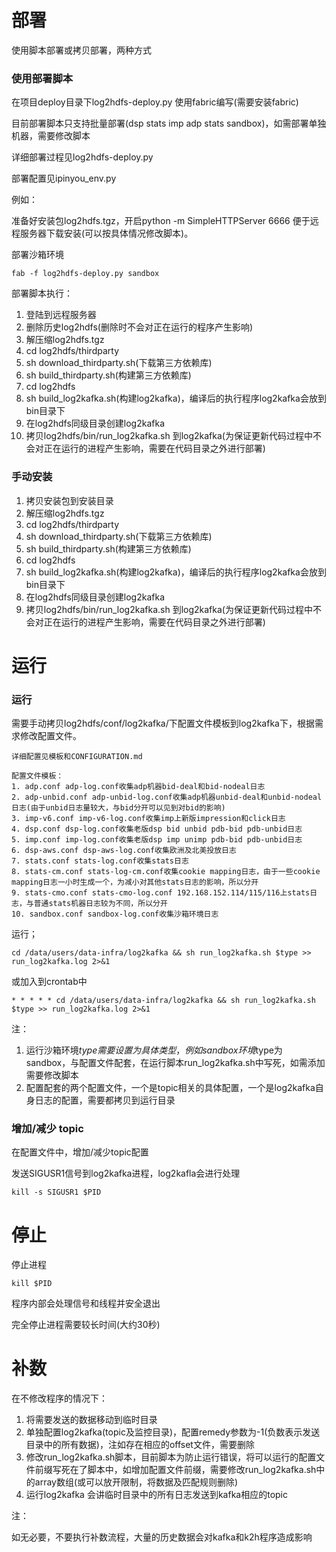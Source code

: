 # 部署

使用脚本部署或拷贝部署，两种方式

### 使用部署脚本

在项目deploy目录下log2hdfs-deploy.py   使用fabric编写(需要安装fabric)

目前部署脚本只支持批量部署(dsp stats imp adp stats sandbox)，如需部署单独机器，需要修改脚本

详细部署过程见log2hdfs-deploy.py

部署配置见ipinyou_env.py

例如：

准备好安装包log2hdfs.tgz，开启python -m SimpleHTTPServer 6666  便于远程服务器下载安装(可以按具体情况修改脚本)。

部署沙箱环境

```
fab -f log2hdfs-deploy.py sandbox
```

部署脚本执行：
1. 登陆到远程服务器
2. 删除历史log2hdfs(删除时不会对正在运行的程序产生影响)
3. 解压缩log2hdfs.tgz
4. cd log2hdfs/thirdparty
5. sh download_thirdparty.sh(下载第三方依赖库)
6. sh build_thirdparty.sh(构建第三方依赖库)
7. cd log2hdfs
8. sh build_log2kafka.sh(构建log2kafka)，编译后的执行程序log2kafka会放到bin目录下
9. 在log2hdfs同级目录创建log2kafka
10. 拷贝log2hdfs/bin/run_log2kafka.sh 到log2kafka(为保证更新代码过程中不会对正在运行的进程产生影响，需要在代码目录之外进行部署)


### 手动安装

1. 拷贝安装包到安装目录
2. 解压缩log2hdfs.tgz
3. cd log2hdfs/thirdparty
4. sh download_thirdparty.sh(下载第三方依赖库)
5. sh build_thirdparty.sh(构建第三方依赖库)
6. cd log2hdfs
7. sh build_log2kafka.sh(构建log2kafka)，编译后的执行程序log2kafka会放到bin目录下
8. 在log2hdfs同级目录创建log2kafka
9. 拷贝log2hdfs/bin/run_log2kafka.sh 到log2kafka(为保证更新代码过程中不会对正在运行的进程产生影响，需要在代码目录之外进行部署)


# 运行

### 运行

需要手动拷贝log2hdfs/conf/log2kafka/下配置文件模板到log2kafka下，根据需求修改配置文件。

    详细配置见模板和CONFIGURATION.md
    
    配置文件模板：
    1. adp.conf adp-log.conf收集adp机器bid-deal和bid-nodeal日志
    2. adp-unbid.conf adp-unbid-log.conf收集adp机器unbid-deal和unbid-nodeal日志(由于unbid日志量较大，与bid分开可以见到对bid的影响)
    3. imp-v6.conf imp-v6-log.conf收集imp上新版impression和click日志
    4. dsp.conf dsp-log.conf收集老版dsp bid unbid pdb-bid pdb-unbid日志
    5. imp.conf imp-log.conf收集老版dsp imp unimp pdb-bid pdb-unbid日志
    6. dsp-aws.conf dsp-aws-log.conf收集欧洲及北美投放日志
    7. stats.conf stats-log.conf收集stats日志
    8. stats-cm.conf stats-log-cm.conf收集cookie mapping日志，由于一些cookie mapping日志一小时生成一个，为减小对其他stats日志的影响，所以分开
    9. stats-cmo.conf stats-cmo-log.conf 192.168.152.114/115/116上stats日志，与普通stats机器日志较为不同，所以分开
    10. sandbox.conf sandbox-log.conf收集沙箱环境日志

运行；
```
cd /data/users/data-infra/log2kafka && sh run_log2kafka.sh $type >> run_log2kafka.log 2>&1
```
或加入到crontab中
```
* * * * * cd /data/users/data-infra/log2kafka && sh run_log2kafka.sh $type >> run_log2kafka.log 2>&1
```

注：
1. 运行沙箱环境$type需要设置为具体类型，例如sandbox环境$type为sandbox，与配置文件配套，在运行脚本run_log2kafka.sh中写死，如需添加需要修改脚本
2. 配置配套的两个配置文件，一个是topic相关的具体配置，一个是log2kafka自身日志的配置，需要都拷贝到运行目录

### 增加/减少 topic

在配置文件中，增加/减少topic配置

发送SIGUSR1信号到log2kafka进程，log2kafla会进行处理
```
kill -s SIGUSR1 $PID
```

# 停止

停止进程
```
kill $PID
```

程序内部会处理信号和线程并安全退出

完全停止进程需要较长时间(大约30秒)

# 补数

在不修改程序的情况下：
1. 将需要发送的数据移动到临时目录
2. 单独配置log2kafka(topic及监控目录)，配置remedy参数为-1(负数表示发送目录中的所有数据)，注如存在相应的offset文件，需要删除
3. 修改run_log2kafka.sh脚本，目前脚本为防止运行错误，将可以运行的配置文件前缀写死在了脚本中，如增加配置文件前缀，需要修改run_log2kafka.sh中的array数组(或可以放开限制，将数据及匹配规则删除)
4. 运行log2kafka  会讲临时目录中的所有日志发送到kafka相应的topic

注：

如无必要，不要执行补数流程，大量的历史数据会对kafka和k2h程序造成影响